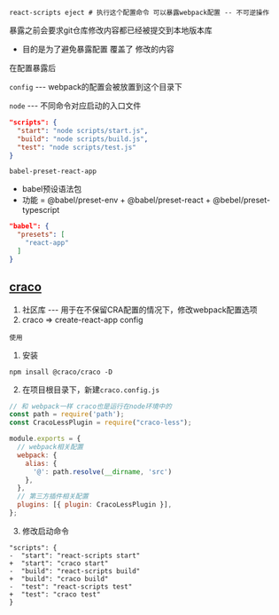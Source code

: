 ```shell
react-scripts eject # 执行这个配置命令 可以暴露webpack配置 -- 不可逆操作
```

暴露之前会要求git仓库修改内容都已经被提交到本地版本库

+ 目的是为了避免暴露配置 覆盖了 修改的内容



在配置暴露后

`config` --- webpack的配置会被放置到这个目录下

`node` --- 不同命令对应启动的入口文件

```json
"scripts": {
  "start": "node scripts/start.js",
  "build": "node scripts/build.js",
  "test": "node scripts/test.js"
}
```



`babel-preset-react-app`

+ babel预设语法包
+ 功能 = @babel/preset-env + @babel/preset-react + @bebel/preset-typescript

```json
"babel": {
  "presets": [
    "react-app"
  ]
}
```



## [craco](https://craco.js.org/)

1. 社区库 --- 用于在不保留CRA配置的情况下，修改webpack配置选项
2. craco => create-react-app config



`使用`

1. 安装

```shell
npm insall @craco/craco -D
```

2. 在项目根目录下，新建`craco.config.js`

```js
// 和 webpack一样 craco也是运行在node环境中的
const path = require('path');
const CracoLessPlugin = require("craco-less");

module.exports = {
  // webpack相关配置
  webpack: {
    alias: {
      '@': path.resolve(__dirname, 'src')
    },
  },
  // 第三方插件相关配置
  plugins: [{ plugin: CracoLessPlugin }],
};
```

3. 修改启动命令

```shell
"scripts": {
-  "start": "react-scripts start"
+  "start": "craco start"
-  "build": "react-scripts build"
+  "build": "craco build"
-  "test": "react-scripts test"
+  "test": "craco test"
}
```

